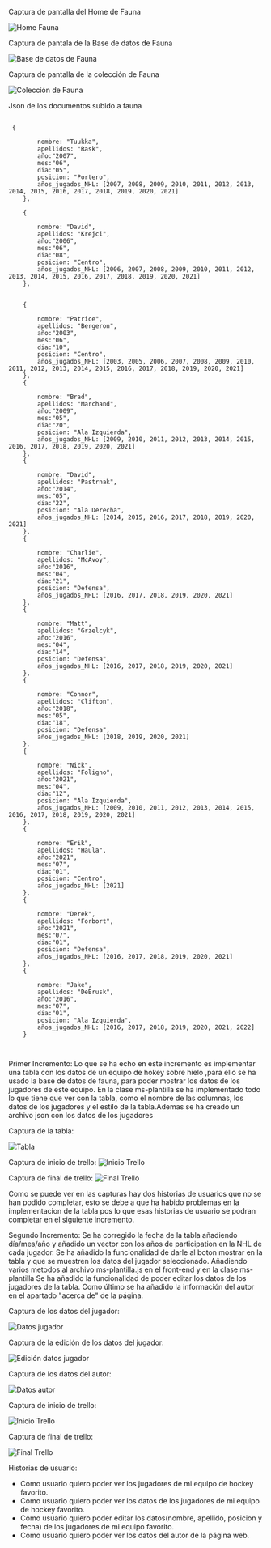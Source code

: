 


Captura de pantalla del Home de Fauna

![Home Fauna](./assets/img/Home_Fauna.png)

Captura de pantala de la Base de datos de Fauna

![Base de datos de Fauna](./assets/img/Base_datos_fauna.png)

Captura de pantalla de la colección de Fauna

![Colección de Fauna](./assets/img/Coleccion_fauna.png)

Json de los documentos subido a fauna

```

 {

        nombre: "Tuukka",
        apellidos: "Rask",
        año:"2007",
        mes:"06",
        dia:"05",
        posicion: "Portero",
        años_jugados_NHL: [2007, 2008, 2009, 2010, 2011, 2012, 2013, 2014, 2015, 2016, 2017, 2018, 2019, 2020, 2021]
    },

    {

        nombre: "David",
        apellidos: "Krejci",
        año:"2006",
        mes:"06",
        dia:"08",
        posicion: "Centro",
        años_jugados_NHL: [2006, 2007, 2008, 2009, 2010, 2011, 2012, 2013, 2014, 2015, 2016, 2017, 2018, 2019, 2020, 2021]
    },


    {

        nombre: "Patrice",
        apellidos: "Bergeron",
        año:"2003",
        mes:"06",
        dia:"10",
        posicion: "Centro",
        años_jugados_NHL: [2003, 2005, 2006, 2007, 2008, 2009, 2010, 2011, 2012, 2013, 2014, 2015, 2016, 2017, 2018, 2019, 2020, 2021]
    },
    {

        nombre: "Brad",
        apellidos: "Marchand",
        año:"2009",
        mes:"05",
        dia:"20",
        posicion: "Ala Izquierda",
        años_jugados_NHL: [2009, 2010, 2011, 2012, 2013, 2014, 2015, 2016, 2017, 2018, 2019, 2020, 2021]
    },
    {

        nombre: "David",
        apellidos: "Pastrnak",
        año:"2014",
        mes:"05",
        dia:"22",
        posicion: "Ala Derecha",
        años_jugados_NHL: [2014, 2015, 2016, 2017, 2018, 2019, 2020, 2021]
    },
    {

        nombre: "Charlie",
        apellidos: "McAvoy",
        año:"2016",
        mes:"04",
        dia:"21",
        posicion: "Defensa",
        años_jugados_NHL: [2016, 2017, 2018, 2019, 2020, 2021]
    },
    {

        nombre: "Matt",
        apellidos: "Grzelcyk",
        año:"2016",
        mes:"04",
        dia:"14",
        posicion: "Defensa",
        años_jugados_NHL: [2016, 2017, 2018, 2019, 2020, 2021]
    },
    {

        nombre: "Connor",
        apellidos: "Clifton",
        año:"2018",
        mes:"05",
        dia:"18",
        posicion: "Defensa",
        años_jugados_NHL: [2018, 2019, 2020, 2021]
    },
    {

        nombre: "Nick",
        apellidos: "Foligno",
        año:"2021",
        mes:"04",
        dia:"12",
        posicion: "Ala Izquierda",
        años_jugados_NHL: [2009, 2010, 2011, 2012, 2013, 2014, 2015, 2016, 2017, 2018, 2019, 2020, 2021]
    },
    {

        nombre: "Erik",
        apellidos: "Haula",
        año:"2021",
        mes:"07",
        dia:"01",
        posicion: "Centro",
        años_jugados_NHL: [2021]
    },
    {

        nombre: "Derek",
        apellidos: "Forbort",
        año:"2021",
        mes:"07",
        dia:"01",
        posicion: "Defensa",
        años_jugados_NHL: [2016, 2017, 2018, 2019, 2020, 2021]
    },
    {

        nombre: "Jake",
        apellidos: "DeBrusk",
        año:"2016",
        mes:"07",
        dia:"01",
        posicion: "Ala Izquierda",
        años_jugados_NHL: [2016, 2017, 2018, 2019, 2020, 2021, 2022]
    }



```
Primer Incremento:
Lo que se ha echo en este incremento es implementar una tabla con los datos de un equipo de hokey sobre hielo 
,para ello se ha usado la base de datos de fauna, para poder mostrar los datos de los jugadores de este equipo.
En la clase ms-plantilla se ha implementado todo lo que tiene que ver con la tabla, como el nombre de las columnas,
los datos de los jugadores y el estilo de la tabla.Ademas se ha creado un archivo json con los datos de los jugadores

Captura de la tabla:

![Tabla](./assets/img/Captura_tabla.png)

Captura de inicio de trello:
![Inicio Trello](./assets/img/trello_inicial_primer_incremento.png)

Captura de final de trello:
![Final Trello](./assets/img/trello_final_primer_incremento.png)

Como se puede ver en las capturas hay dos historias de usuarios que no se han podido completar, esto se debe a que ha habido problemas en la implementacion de la tabla 
pos lo que esas historias de usuario se podran completar en el siguiente incremento.

Segundo Incremento:
Se ha corregido la fecha de la tabla añadiendo día/mes/año y añadido un vector con los años de participation en la NHL de cada jugador.
Se ha añadido la funcionalidad de darle al boton mostrar en la tabla y que se muestren los datos del jugador seleccionado. Añadiendo varios metodos al archivo ms-plantilla.js en el front-end y en la clase ms-plantilla 
Se ha añadido la funcionalidad de poder editar los datos de los jugadores de la tabla.
Como último se ha añadido la información del autor en el apartado "acerca de" de la página.

Captura de los datos del jugador:

![Datos jugador](./assets/img/mostrar_usuario_segundo_incremento.png)

Captura de la edición de los datos del jugador:

![Edición datos jugador](./assets/img/editar_usuario_segundo_incremento.PNG)

Captura de los datos del autor:

![Datos autor](./assets/img/acerca_de_segundo_incremento.png)

Captura de inicio de trello:

![Inicio Trello](./assets/img/trello_inicial_segundo_incremento.png)

Captura de final de trello:

![Final Trello](./assets/img/trello_final_segundo_incremento.png)





Historias de usuario:
* Como usuario quiero poder ver los jugadores de mi equipo de hockey favorito.
* Como usuario quiero poder ver los datos de los jugadores de mi equipo de hockey favorito.
* Como usuario quiero poder editar los datos(nombre, apellido, posicion y fecha) de los jugadores de mi equipo favorito.
* Como usuario quiero poder ver los datos del autor de la página web.
